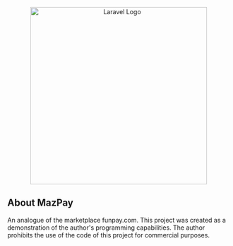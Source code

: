 <p align="center"><a href="https://laravel.com" target="_blank"><img src="https://raw.githubusercontent.com/laravel/art/master/logo-lockup/5%20SVG/2%20CMYK/1%20Full%20Color/laravel-logolockup-cmyk-red.svg" width="400" alt="Laravel Logo"></a></p>

## About MazPay

An analogue of the marketplace funpay.com. This project was created as a demonstration of the author's programming capabilities. The author prohibits the use of the code of this project for commercial purposes.
